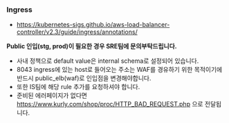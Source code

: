 ### Ingress

- https://kubernetes-sigs.github.io/aws-load-balancer-controller/v2.3/guide/ingress/annotations/

**Public 인입(stg, prod)이 필요한 경우 SRE팀에 문의부탁드립니다.**

- 사내 정책으로 default value은 internal schema로 설정되어 있습니다.
- 8043 ingress에 있는 host로 들어오는 주소는 WAF를 경유하기 위한 목적이기에 반드시 public_elb(waf)로 인입점을 변경해야합니다.
- 또한 IS팀에 해당 rule 추가를 요청하셔야 합니다.
- 준비된 에러페이지가 없다면 https://www.kurly.com/shop/proc/HTTP_BAD_REQUEST.php 으로 전달됩니다.
